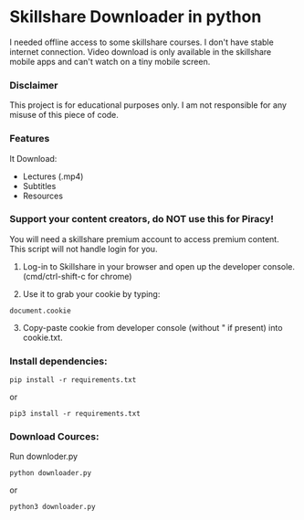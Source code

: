 # Skillshare Downloader in python

I needed offline access to some skillshare courses. I don't have stable internet connection.
Video download is only available in the skillshare mobile apps and can't watch on a tiny mobile screen.

### Disclaimer
This project is for educational purposes only. I am not responsible for any misuse of this piece of code.

### Features

It Download:
- Lectures (.mp4)
- Subtitles
- Resources

### Support your content creators, do **NOT** use this for **Piracy**!

You will need a skillshare premium account to access premium content.
This script will not handle login for you.

1. Log-in to Skillshare in your browser and open up the developer console.
(cmd/ctrl-shift-c for chrome)

2. Use it to grab your cookie by typing:
```
document.cookie
```

3. Copy-paste cookie from developer console (without " if present) into cookie.txt.

### Install dependencies:
```
pip install -r requirements.txt
```
or
```
pip3 install -r requirements.txt
```

### Download Cources:
Run downloder.py
```
python downloader.py
```
or 
```
python3 downloader.py
```